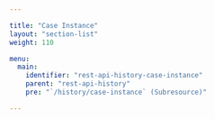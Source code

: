 ```yaml
---

title: "Case Instance"
layout: "section-list"
weight: 110

menu:
  main:
    identifier: "rest-api-history-case-instance"
    parent: "rest-api-history"
    pre: "`/history/case-instance` (Subresource)"

---
```

